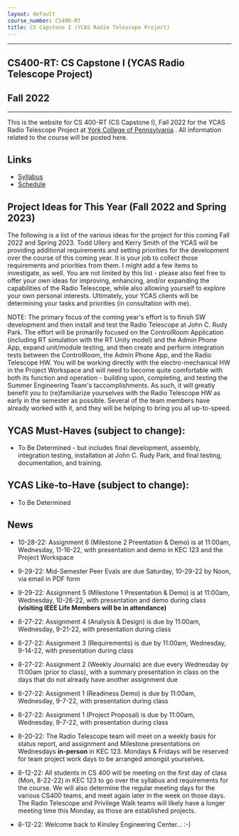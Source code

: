```yaml
---
layout: default
course_number: CS400-RT
title: CS Capstone I (YCAS Radio Telescope Project)
---
```


--- --- --- --- --- --- --- --- --- --- --- --- --- --- --- --- --- --- --- --- --- --- --- ---

## CS400-RT: CS Capstone I (YCAS Radio Telescope Project)

## Fall 2022

--- --- --- --- --- --- --- --- --- --- --- --- --- --- --- --- --- --- --- --- --- --- --- ---

This is the website for CS 400-RT (CS Capstone I), Fall 2022 for the YCAS Radio Telescope Project at [York College of Pennsylvania](http://www.ycp.edu) .  All information related to the course will be posted here.

## Links

* [Syllabus](syllabus.html)
* [Schedule](schedule.html)

## Project Ideas for This Year (Fall 2022 and Spring 2023)
The following is a list of the various ideas for the project for this coming Fall 2022 and Spring 2023.  Todd Ullery and Kerry Smith of the YCAS will be providing additional requirements and setting priorities for the development over the course of this coming year.  It is your job to collect those requirements and priorities from them.  I might add a few items to investigate, as well.  You are not limited by this list - please also feel free to offer your own ideas for improving, enhancing, and/or expanding the capabilities of the Radio Telescope, while also allowing yourself to explore your own personal interests.  Ultimately, your YCAS clients will be determining your tasks and priorities (in consultation with me).

NOTE: The primary focus of the coming year's effort is to finish SW development and then install and test the Radio Telescope at John C. Rudy Park. The effort will be primarilly focused on the ControlRoom Application (including RT simulation with the RT Unity model) and the Admin Phone App, expand unit/module testing, and then create and perform integration tests between the ControlRoom, the Admin Phone App, and the Radio Telescope HW.  You will be working directly with the electro-mechanical HW in the Project Workspace and will need to become quite comfortable with both its function and operation - building upon, completing, and testing the Summer Engineering Team's taccomplishments.  As such, it will greatly benefit you to (re)familiarize yourselves with the Radio Telescope HW as early in the semester as possible.  Several of the team members have already worked with it, and they will be helping to bring you all up-to-speed.

## YCAS Must-Haves (subject to change):
* To Be Determined - but includes final development, assembly, integration testing, installation at John C. Rudy Park, and final testing, documentation, and training.

<!-- Commenting out until determined

* Put the finishing touches on the Admin Phone App and perform integration testing with the ControlRoom to interface with the Radio Telescope HW.

* Put the finishing touches on the ControlRoom application, including updates to the SW simulation of the RT through the Unity model.  Also, develop and perform full integration testing between the ControlRoom App and the RT HW mount.  This must include both "Happy Path" and exception level testing.

* Collect and charaterize the sensor data coming from the Embedded Sensor System (ESS) for normal vs abnormal operation.

* While collecting data, add a service that watches the data being collected, looking for possible instances of Radio Frequency Interference (RFI) and capturing lightning or flight (flightaware.com) information to be used to help explain why anomolies in a particular signal occurred. What other sources of RFI can be researched?

* Integrate existing Open Source software for displaying radio telescope data.  This work wa started last year - there is more yet to do.  Check with Todd and Kerry for what they want.

* Verify the control room WiFi can relay the Admin Phone App commands directly to the RT controller - bypassing the AWS path.

* Add an outdoor audio speaker to the control room allowing live or canned messages to be played automatically or via the Admin Phone App video screen. If Kerry sees someone climbing over the fence, he could give an audio warning by pressing a button. Another button (existing) can stow the telescope.  This work was started last year - we have the HW.

* Determine the actual monthly AWS expenses that the YCAS will incur.  Last year's team significantly reduced the complexity and cost, but we will still need to determine the actual cost reductions, and concentrate on keeping them as low as reasonably possible.  We need to keep the monthly cost in the $20 to $40 range.

* A review of the project's use of technology in order to consolidate, where possible, the multiple platforms used to create the product. I agree some cannot be changed, but let's review them anyway. This is a long-term software maintenance issue.  Consult with Todd Ullery on this, since he will ultimately be assuming responsibility for the Radio Telescope SW.

-->

## YCAS Like-to-Have (subject to change):
* To Be Determined

<!-- Commenting out until determined

* Todd Ullery wants to hear what the software developers think would be useful for the project.

* The VR/AR team should continue to update the Rudy Park model to allow the night sky and data points to be displayed.

* Improve the log reports in the control room and AWS to make it easier to verify the health of the system.


## Professor Hake's Ideas (subject to change):

* I think we should continue to concentrate on bringing the website "in-house" to the Control Room server, with limited access to start for members only, to limit web traffic through the park's network.  This was started last year - there might not be much more work to do.

* The team needs to button-up the entire project this year, between Fall and Spring.  With 4 students returning to the project, we're in good shape for continuity's sake.  Spin-up last year in CS481 went well, but it still took a great deal of time to get everyone up-to-speed.  I expect this year to go even more quickly.

-->

## News
<!-- Commenting out News until it's needed - and the dates could change, anyway

* 11-14-22: Assignment 7 (Final Report and Final Peer Evals) are both due by Noon, Sunday, 12-11-22

* 11-14-22: Assignment 7 (Final System Presentation) is from 5:15pm to 7:15pm, on Wednesday, 12-7-22, with presentation and demo in KEC 125 and the Project Workspace, to be followed by a celebratory dinner

* 11-14-22: Assignment 7 (Draft Technical Report) is due by Noon, Sunday, 12-4-22, in your Google Team Drive

-->

* 10-28-22: Assignment 6 (Milestone 2 Preentation & Demo) is at 11:00am, Wednesday, 11-16-22, with presentation and demo in KEC 123 and the Project Workspace

* 9-29-22: Mid-Semester Peer Evals are due Saturday, 10-29-22 by Noon, via email in PDF form

* 9-29-22: Assignment 5 (Milestone 1 Presentation & Demo) is at 11:00am, Wednesday, 10-26-22, with presentation and demo during class **(visiting IEEE Life Members will be in attendance)**

* 8-27-22: Assignment 4 (Analysis & Design) is due by 11:00am, Wednesday, 9-21-22, with presentation during class

* 8-27-22: Assignment 3 (Requirements) is due by 11:00am, Wednesday, 9-14-22, with presentation during class

* 8-27-22: Assignment 2 (Weekly Journals) are due every Wednesday by 11:00am (prior to class), with a summary presentation in class on the days that do not already have another assignment due

* 8-27-22: Assignment 1 (Readiness Demo) is due by 11:00am, Wednesday, 9-7-22, with presentation during class

* 8-27-22: Assignment 1 (Project Proposal) is due by 11:00am, Wednesday, 9-7-22, with presentation during class


* 8-20-22: The Radio Telescope team will meet on a weekly basis for status report, and assignment and Milestone presentations on Wednesdays **in-person** in KEC 123.  Mondays & Fridays will be reserved for team project work days to be arranged amongst yourselves.

* 8-12-22: All students in CS 400 will be meeting on the first day of class (Mon, 8-22-22) in KEC 123 to go over the syllabus and requirements for the course.  We will also determine the regular meeting days for the various CS400 teams, and meet again later in the week on those days.  The Radio Telescope and Privilege Walk teams will likely have a longer meeting time this Monday, as those are established projects.

* 8-12-22: Welcome back to Kinsley Engineering Center...  :-)